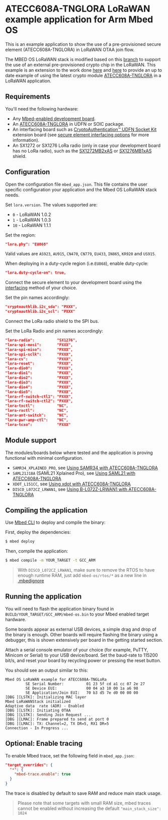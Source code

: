 # ATECC608A-TNGLORA LoRaWAN example application for Arm Mbed OS

This is an example application to show the use of a pre-provisioned secure element (ATECC608A-TNGLORA) in LoRaWAN OTAA join flow.

The MBED OS LoRaWAN stack is modified based on this [branch](https://github.com/hasnainvirk/mbed-os/tree/ATECC608_PoC) to support the use of an external pre-provisioned crypto chip in the LoRaWAN. This example is an extension to the work done [here](https://github.com/ARMmbed/mbed-os-example-lorawan-atecc608a) and [here](https://github.com/MicrochipTech/cryptoauthlib/wiki/TTN-Getting-Started#software-packages-and-code-example) to provide an up to date example of using the latest crypto module [ATECC608A-TNGLORA](https://www.microchip.com/wwwproducts/en/ATECC608A-TNGLORA) in a LoRaWAN application.

## Requirements

You'll need the following hardware:

- Any [Mbed-enabled development board](https://os.mbed.com/platforms/).
- An [ATECC608A-TNGLORA](https://www.microchip.com/wwwproducts/en/ATECC608A-TNGLORA) in UDFN or SOIC package.
- An interfacing board such as [CryptoAuthentication™ UDFN Socket Kit](https://www.microchip.com/DevelopmentTools/ProductDetails/AT88CKSCKTUDFN-XPRO) extension board (see [secure element interfacing options](../HW/interfacing.md) for more information).
- An SX1272 or SX1276 LoRa radio (only in case your development board has no LoRa radio), such as the [SX1272MB2xAS](https://os.mbed.com/components/SX1272MB2xAS/) or [SX1276MB1xAS](https://os.mbed.com/components/SX1276MB1xAS/) shield.

## Configuration

Open the configuration file `mbed_app.json`. This file contains the user specific configuration your application and the Mbed OS LoRaWAN stack needs.

Set `lora.version`. The values supported are:

* `0` - LoRaWAN 1.0.2
* `1` - LoRaWAN 1.0.3
* `10` - LoRaWAN 1.1.1

Set the region:

```json
"lora.phy": "EU868"
```

Valid values are `AS923`, `AU915`, `CN470`, `CN779`, `EU433`, `IN865`, `KR920` and `US915`.

When deploying in a duty-cycle region (i.e.`EU868`), enable duty-cycle:

```json
"lora.duty-cycle-on": true,
```

Connect the secure element to your development board using the [interfacing](../HW/interfacing.md) method of your choice.

Set the pin names accordingly:

```json
"cryptoauthlib.i2c_sda": "PXXX",
"cryptoauthlib.i2c_scl": "PXXX"
```

Connect the LoRa radio shield to the SPI bus.

Set the LoRa Radio and pin names accordingly:

```json
"lora-radio":          "SX1276",
"lora-spi-mosi":       "PXXX",
"lora-spi-miso":       "PXXX",
"lora-spi-sclk":       "PXXX",
"lora-cs":             "PXXX",
"lora-reset":          "PXXX",
"lora-dio0":           "PXXX",
"lora-dio1":           "PXXX",
"lora-dio2":           "PXXX",
"lora-dio3":           "PXXX",
"lora-dio4":           "PXXX",
"lora-dio5":           "PXXX",
"lora-rf-switch-ctl1": "PXXX",
"lora-rf-switch-ctl2": "PXXX",
"lora-txctl":          "NC",
"lora-rxctl":          "NC",
"lora-ant-switch":     "NC",
"lora-pwr-amp-ctl":    "NC",
"lora-tcxo":           "PXXX"
```


## Module support

The modules/boards below where tested and the application is proving functional with minimal configuration.

- `SAMR34_XPLAINED_PRO`, see [Using SAMR34 with ATECC608A-TNGLORA](../HW/samr34_xplained.md)
- `SAML21J18A` (SAML21 Xplained Pro), see [Using SAML21 with ATECC608A-TNGLORA](../HW/saml21_xplained.md)
- `XDOT_L151CC`, see [Using xdot with ATECC608A-TNGLORA](../HW/xdot.md)
- `DISCO_L072CZ_LRWAN1`, see [Using B-L072Z-LRWAN1 with ATECC608A-TNGLORA](../HW/disco-l072cz.md)

## Compiling the application

Use [Mbed CLI](https://os.mbed.com/docs/mbed-os/v5.14/tools/developing-mbed-cli.html) to deploy and compile the binary:

First, deploy the dependencies:

```sh
$ mbed deploy
```

Then, compile the application:

```sh
$ mbed compile -m YOUR_TARGET -t GCC_ARM
```

> With `DISCO_L072CZ_LRWAN1`, make sure to remove the RTOS to have enough runtime RAM, just add `mbed-os/rtos/*` as a new line in [.mbedignore](.mbedignore)

## Running the application

You will need to flash the application binary found in `BUILD/YOUR_TARGET/GCC_ARM/mbed-os.bin` to your Mbed enabled target hardware.

Some boards appear as external USB devices, a simple drag and drop of the binary is enough.
Other boards will require flashing the binary using a debugger, this is shown extensively per board in the getting started section.

Attach a serial console emulator of your choice (for example, PuTTY, Minicom or Serial) to your USB device/board. Set the baud-rate to 115200 bit/s, and reset your board by recycling power or pressing the reset button.

You should see an output similar to this:

```
Mbed OS LoRaWAN example for ATECC608A-TNGLoRa
         SE Serial Number:          01 23 5f cd a1 cc 07 2e 27
         SE Device EUI:             00 04 a3 10 00 1a a6 98
         SE Application/Join EUI:   70 b3 d5 7e d0 00 00 00
[DBG ][LSTK]: Initializing MAC layer
Mbed LoRaWANStack initialized
Adaptive data  rate (ADR) - Enabled
[DBG ][LSTK]: Initiating OTAA
[DBG ][LSTK]: Sending Join Request ...
[DBG ][LMAC]: Frame prepared to send at port 0
[DBG ][LMAC]: TX: Channel=2, TX DR=5, RX1 DR=5
Connection - In Progress ...
```

## Optional: Enable tracing

To enable Mbed trace, set the following field in `mbed_app.json`:

```json
"target_overrides": {
  "*": {
    "mbed-trace.enable": true
  }
}
```

The trace is disabled by default to save RAM and reduce main stack usage.

>Please note that some targets with small RAM size, mbed traces cannot be enabled without increasing the default `"main_stack_size": 1024`
